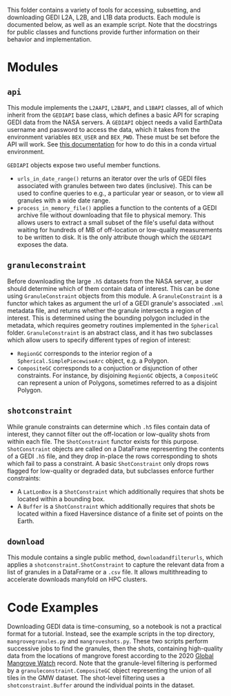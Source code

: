 This folder contains a variety of tools for accessing, subsetting, and downloading GEDI L2A, L2B, and L1B data products. Each module is documented below, as well as an example script. Note that the docstrings for public classes and functions provide further information on their behavior and implementation.

# Modules

## ```api```
This module implements the ```L2AAPI```, ```L2BAPI```, and ```L1BAPI``` classes, all of which inherit from the ```GEDIAPI``` base class, which defines a basic API for scraping GEDI data from the NASA servers. A ```GEDIAPI``` object needs a valid EarthData username and password to access the data, which it takes from the environment variables ```BEX_USER``` and ```BEX_PWD```. These must be set before the API will work. See [this documentation](https://conda.io/projects/conda/en/latest/user-guide/tasks/manage-environments.html#setting-environment-variables) for how to do this in a conda virtual environment.

```GEDIAPI``` objects expose two useful member functions.
* ```urls_in_date_range()``` returns an iterator over the urls of GEDI files associated with granules between two dates (inclusive). This can be used to confine queries to e.g., a particular year or season, or to view all granules with a wide date range.
* ```process_in_memory_file()``` applies a function to the contents of a GEDI archive file without downloading that file to physical memory. This allows users to extract a small subset of the file's useful data without waiting for hundreds of MB of off-location or low-quality measurements to be written to disk. It is the only attribute though which the ```GEDIAPI``` exposes the data.

## ```granuleconstraint```
Before downloading the large ```.h5``` datasets from the NASA server, a user should determine which of them contain data of interest. This can be done using ```GranuleConstraint``` objects from this module. A ```GranuleConstraint``` is a functor which takes as argument the url of a GEDI granule's associated ```.xml``` metadata file, and returns whether the granule intersects a region of interest. This is determined using the bounding polygon included in the metadata, which requires geometry routines implemented in the ```Spherical``` folder. ```GranuleConstraint``` is an abstract class, and it has two subclasses which allow users to specify different types of region of interest:
* ```RegionGC``` corresponds to the interior region of a ```Spherical.SimplePiecewiseArc``` object, e.g. a Polygon.
* ```CompositeGC``` corresponds to a conjuction or disjunction of other constraints. For instance, by disjoining ```RegionGC``` objects, a ```CompositeGC``` can represent a union of Polygons, sometimes referred to as a disjoint Polygon.

## ```shotconstraint```
While granule constraints can determine which ```.h5``` files contain data of interest, they cannot filter out the off-location or low-quality shots from within each file. The ```ShotConstraint``` functor exists for this purpose. ```ShotConstraint``` objects are called on a DataFrame representing the contents of a GEDI ```.h5``` file, and they drop in-place the rows corresponding to shots which fail to pass a constraint. A basic ```ShotConstraint``` only drops rows flagged for low-quality or degraded data, but subclasses enforce further constraints:
* A ```LatLonBox``` is a ```ShotConstraint``` which additionally requires that shots be located within a bounding box.
* A ```Buffer``` is a ```ShotConstraint``` which additionally requires that shots be located within a fixed Haversince distance of a finite set of points on the Earth.

## ```download```
This module contains a single public method, ```downloadandfilterurls```, which applies a ```shotconstraint.ShotConstraint``` to capture the relevant data from a list of granules in a DataFrame or a ```.csv``` file. It allows multithreading to accelerate downloads manyfold on HPC clusters.

# Code Examples
Downloading GEDI data is time-consuming, so a notebook is not a practical format for a tutorial. Instead, see the example scripts in the top directory, ```mangrovegranules.py``` and ```mangroveshots.py```. These two scripts perform successive jobs to find the granules, then the shots, containing high-quality data from the locations of mangrove forest according to the 2020 [Global Mangrove Watch](https://data.unep-wcmc.org/datasets/45) record. Note that the granule-level filtering is performed by a ```granuleconstraint.CompositeGC``` object representing the union of all tiles in the GMW dataset. The shot-level filtering uses a ```shotconstraint.Buffer``` around the individual points in the dataset.
